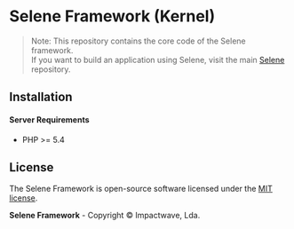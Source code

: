 # Selene Framework (Kernel)

> Note: This repository contains the core code of the Selene framework.  
> If you want to build an application using Selene, visit the main [Selene](https://github.com/impactwave/selene) repository.

## Installation

#### Server Requirements

-  PHP >= 5.4

## License

The Selene Framework is open-source software licensed under the [MIT license](http://opensource.org/licenses/MIT).

**Selene Framework** - Copyright &copy; Impactwave, Lda.
